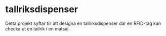 # tallriksdispenser

Detta projekt syftar till att designa en tallriksdispenser där en RFID-tag kan checka ut en tallrik i en matsal.